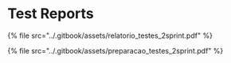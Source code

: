# Test Reports

{% file src="../.gitbook/assets/relatorio\_testes\_2sprint.pdf" %}

{% file src="../.gitbook/assets/preparacao\_testes\_2sprint.pdf" %}

